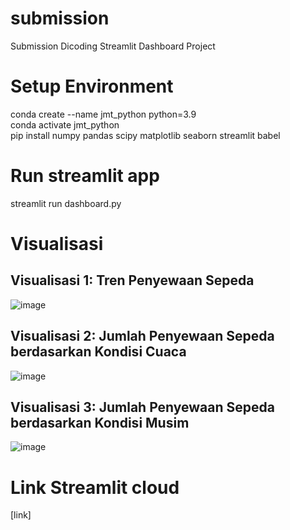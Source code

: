 # submission
Submission Dicoding Streamlit Dashboard Project

# Setup Environment
conda create --name jmt_python python=3.9 <br>
conda activate jmt_python <br>
pip install numpy pandas scipy matplotlib seaborn streamlit babel

# Run streamlit app
streamlit run dashboard.py

# Visualisasi
## Visualisasi 1: Tren Penyewaan Sepeda
![image](https://github.com/Jischak/jmtdashboard/assets/52368239/b1522764-d5f4-4a26-ba3e-c1ac6ef2d767)
## Visualisasi 2: Jumlah Penyewaan Sepeda berdasarkan Kondisi Cuaca
![image](https://github.com/Jischak/jmtdashboard/assets/52368239/396718cf-7c96-4c8e-a2b5-ba6ae7ff9c0a)
## Visualisasi 3: Jumlah Penyewaan Sepeda berdasarkan Kondisi Musim
![image](https://github.com/Jischak/jmtdashboard/assets/52368239/b93dc79c-7336-4c36-afe4-ce5acbb4592c)

# Link Streamlit cloud
[link]
